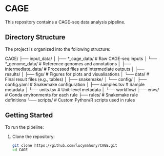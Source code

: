 # CAGE

This repository contains a CAGE-seq data analysis pipeline.

## Directory Structure

The project is organized into the following structure:

CAGE/
├── input_data/
│ ├── *_cage_data/ # Raw CAGE-seq inputs
│ └── *_genome_data/ # Reference genomes and annotations
│
├── intermediate_data/ # Processed files and intermediate outputs
│
├── results/
│ ├── figs/ # Figures for plots and visualisations
│ └── data/ # Final result files (e.g., tables)
│
├── snakemake/
│ └── config/
│ ├── config.yaml # Snakemake configuration
│ ├── samples.tsv # Sample metadata
│ └── units.tsv # Unit-level metadata
│
└── workflow/
├── envs/ # Conda environments for each rule
├── rules/ # Snakemake rule definitions
└── scripts/ # Custom Python/R scripts used in rules

## Getting Started

To run the pipeline:

1. Clone the repository:
   ```bash
   git clone https://github.com/lucymahony/CAGE.git
   cd CAGE
